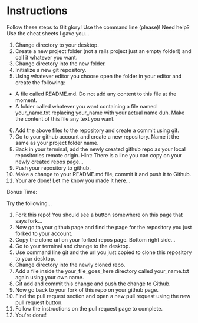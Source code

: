 Instructions
============

Follow these steps to Git glory! Use the command line (please)! 
Need help? Use the cheat sheets I gave you...

1. Change directory to your desktop.
2. Create a new project folder (not a rails project just an empty folder!) and call it whatever you want.
3. Change directory into the new folder.
4. Initialize a new git repository.
5. Using whatever editor you choose open the folder in your editor and create the following:
  - A file called README.md. Do not add any content to this file at the moment.
  - A folder called whatever you want containing a file named your_name.txt replacing your_name with your actual name duh. Make the content of this file any text you want.
6. Add the above files to the repository and create a commit using git.
7. Go to your github account and create a new repository. Name it the same as your project folder name.
8. Back in your terminal, add the newly created github repo as your local repositories remote origin. Hint: There is a line you can copy on your newly created repos page...
9. Push your repository to github.
10. Make a change to your README.md file, commit it and push it to Github.
11. Your are done! Let me know you made it here...

Bonus Time:

Try the following...

1. Fork this repo! You should see a button somewhere on this page that says fork...
2. Now go to your github page and find the page for the repository you just forked to your account.
3. Copy the clone url on your forked repos page. Bottom right side...
4. Go to your terminal and change to the desktop.
5. Use command line git and the url you just copied to clone this repository to your desktop.
6. Change directory into the newly cloned repo.
7. Add a file inside the your_file_goes_here directory called your_name.txt again using your own name.
8. Git add and commit this change and push the change to Github.
9. Now go back to your fork of this repo on your github page.
10. Find the pull request section and open a new pull request using the new pull request button.
11. Follow the instructions on the pull request page to complete.
12. You're done!